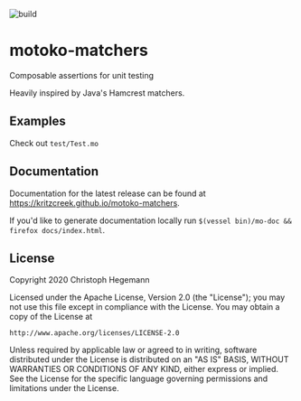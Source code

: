 ![build](https://github.com/kritzcreek/motoko-matchers/workflows/build/badge.svg)
# motoko-matchers

Composable assertions for unit testing

Heavily inspired by Java's Hamcrest matchers.

## Examples
Check out `test/Test.mo`

## Documentation
Documentation for the latest release can be found at https://kritzcreek.github.io/motoko-matchers.

If you'd like to generate documentation locally run `$(vessel bin)/mo-doc && firefox docs/index.html`.

## License

Copyright 2020 Christoph Hegemann

Licensed under the Apache License, Version 2.0 (the "License");
you may not use this file except in compliance with the License.
You may obtain a copy of the License at

    http://www.apache.org/licenses/LICENSE-2.0

Unless required by applicable law or agreed to in writing, software
distributed under the License is distributed on an "AS IS" BASIS,
WITHOUT WARRANTIES OR CONDITIONS OF ANY KIND, either express or implied.
See the License for the specific language governing permissions and
limitations under the License.
